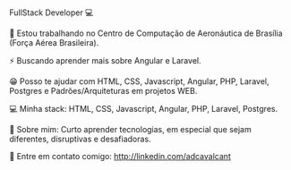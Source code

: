 <!-- **adcavalcant/adcavalcant** is a ✨ _special_ ✨ repository because its `README.md` (this file) appears on your GitHub profile. -->
FullStack Developer 💻

🚀   Estou trabalhando no Centro de Computação de Aeronáutica de Brasília (Força Aérea Brasileira).

⚡   Buscando aprender mais sobre Angular e Laravel.

😁   Posso te ajudar com HTML, CSS, Javascript, Angular, PHP, Laravel, Postgres e Padrões/Arquiteturas em projetos WEB.

💻   Minha stack: HTML, CSS, Javascript, Angular, PHP, Laravel, Postgres.

💬   Sobre mim: Curto aprender tecnologias, em especial que sejam diferentes, disruptivas e desafiadoras.

📧   Entre em contato comigo: http://linkedin.com/adcavalcant
